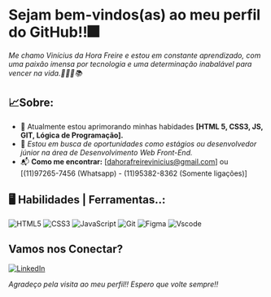 # Sejam bem-vindos(as) ao meu perfil do GitHub!!🎆

*Me chamo Vinícius da Hora Freire e estou em constante aprendizado, com uma paixão imensa por tecnologia e uma determinação inabalável para vencer na vida.🚀👨‍💻📚*

## 📈Sobre:

- 🌱 Atualmente estou aprimorando minhas habidades **[HTML 5, CSS3, JS, GIT, Lógica de Programação].** 
- 💼 *Estou em busca de oportunidades como estágios ou desenvolvedor júnior na área de Desenvolvimento Web Front-End.* 
- 📬 **Como me encontrar:** [dahorafreirevinicius@gmail.com] ou [(11)97265-7456 (Whatsapp) - (11)95382-8362 (Somente ligações)]

## 🖥️ Habilidades | Ferramentas..:

![HTML5](https://img.shields.io/badge/HTML5-E34F26?style=for-the-badge&logo=html5&logoColor=white) ![CSS3](https://img.shields.io/badge/CSS3-1572B6?style=for-the-badge&logo=css3&logoColor=white) ![JavaScript](https://img.shields.io/badge/JavaScript-F7DF1E?style=for-the-badge&logo=javascript&logoColor=black) ![Git](https://img.shields.io/badge/GIT-E44C30?style=for-the-badge&logo=git&logoColor=white) ![Figma](https://img.shields.io/badge/Figma-696969?style=for-the-badge&logo=figma&logoColor=figma) ![Vscode](https://img.shields.io/badge/Vscode-007ACC?style=for-the-badge&logo=visual-studio-code&logoColor=white)


## Vamos nos Conectar?

[![LinkedIn](https://img.shields.io/badge/LinkedIn-0077B5?style=for-the-badge&logo=linkedin&logoColor=white)](https://www.linkedin.com/in/vinícius-dahora-freire//)


*Agradeço pela visita ao meu perfil!! Espero que volte sempre!!*
